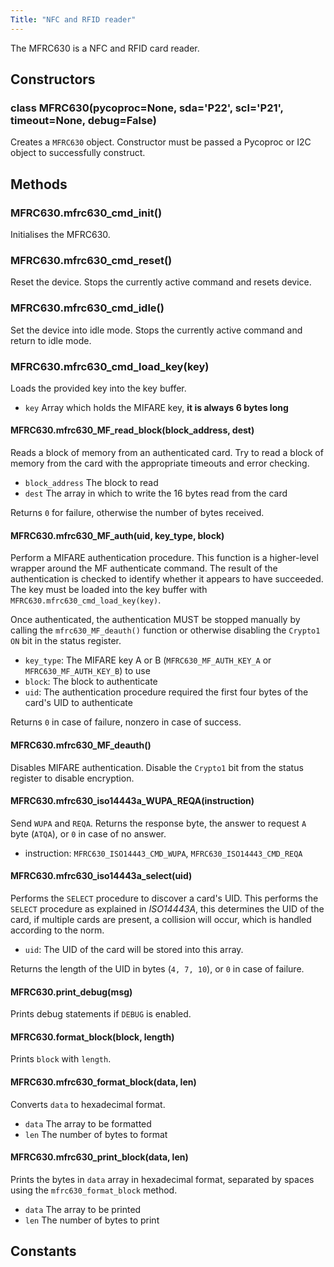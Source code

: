 ```yaml
---
Title: "NFC and RFID reader"
---
```


The MFRC630 is a NFC and RFID card reader.

## Constructors

### class MFRC630(pycoproc=None, sda='P22', scl='P21', timeout=None, debug=False)

Creates a `MFRC630` object. Constructor must be passed a Pycoproc or I2C object to successfully construct.

## Methods

### MFRC630.mfrc630_cmd_init()

Initialises the MFRC630.

### MFRC630.mfrc630_cmd_reset()

Reset the device. Stops the currently active command and resets device.

### MFRC630.mfrc630_cmd_idle()

Set the device into idle mode. Stops the currently active command and return to idle mode.

### MFRC630.mfrc630_cmd_load_key(key)

Loads the provided key into the key buffer.

* `key` Array which holds the MIFARE key, **it is always 6 bytes long**

#### MFRC630.mfrc630_MF_read_block(block_address, dest)

Reads a block of memory from an authenticated card. Try to read a block of memory from the card with the appropriate timeouts and error checking.

* `block_address` The block to read
* `dest` The array in which to write the 16 bytes read from the card

Returns `0` for failure, otherwise the number of bytes received.

#### MFRC630.mfrc630_MF_auth(uid, key_type, block)

Perform a MIFARE authentication procedure. This function is a higher-level wrapper around the MF authenticate command. The result of the authentication is checked to identify whether it appears to have succeeded. The key must be loaded into the key buffer with `MFRC630.mfrc630_cmd_load_key(key)`.

Once authenticated, the authentication MUST be stopped manually by calling the `mfrc630_MF_deauth()` function or otherwise disabling the `Crypto1 ON` bit in the status register.

* `key_type`: The MIFARE key A or B (`MFRC630_MF_AUTH_KEY_A` or `MFRC630_MF_AUTH_KEY_B`) to use
* `block`: The block to authenticate
* `uid`: The authentication procedure required the first four bytes of the card's UID to authenticate

Returns `0` in case of failure, nonzero in case of success.

#### MFRC630.mfrc630_MF_deauth()

Disables MIFARE authentication. Disable the `Crypto1` bit from the status register to disable encryption.

#### MFRC630.mfrc630_iso14443a_WUPA_REQA(instruction)

Send `WUPA` and `REQA`. Returns the response byte, the answer to request `A` byte (`ATQA`), or `0` in case of no answer.

* instruction: `MFRC630_ISO14443_CMD_WUPA`, `MFRC630_ISO14443_CMD_REQA`

#### MFRC630.mfrc630_iso14443a_select(uid)

Performs the `SELECT` procedure to discover a card's UID. This performs the `SELECT` procedure as explained in _ISO14443A_, this determines the UID of the card, if multiple cards are present, a collision will occur, which is handled according to the norm.

* `uid`: The UID of the card will be stored into this array.

Returns the length of the UID in bytes (`4, 7, 10`), or `0` in case of failure.

#### MFRC630.print_debug(msg)

Prints debug statements if `DEBUG` is enabled.

#### MFRC630.format_block(block, length)

Prints `block` with `length`.

#### MFRC630.mfrc630_format_block(data, len)

Converts `data` to hexadecimal format.

* `data` The array to be formatted
* `len` The number of bytes to format

#### MFRC630.mfrc630_print_block(data, len)

Prints the bytes in `data` array in hexadecimal format, separated by spaces using the `mfrc630_format_block` method.

* `data` The array to be printed
* `len` The number of bytes to print

## Constants
